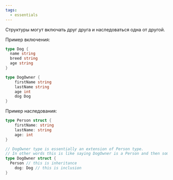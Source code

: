 ```yaml
---
tags:
  - essentials
---
```

Структуры могут включать друг друга и наследоваться одна от другой.

Пример включения:

```Go
type Dog {
  name string
  breed string
  age string
}

type DogOwner {
	firstName string
	lastName string
	age int
	dog Dog
}
```

Пример наследования:

```Go
type Person struct {
	firstName: string
	lastName: string
	age: int
}

// DogOwner type is essentially an extension of Person type.
// In other words this is like saying DogOwner is a Person and then some more specifics.
type DogOwner struct {
  Person // this is inheritance
	dog: Dog // this is inclusion
}
```